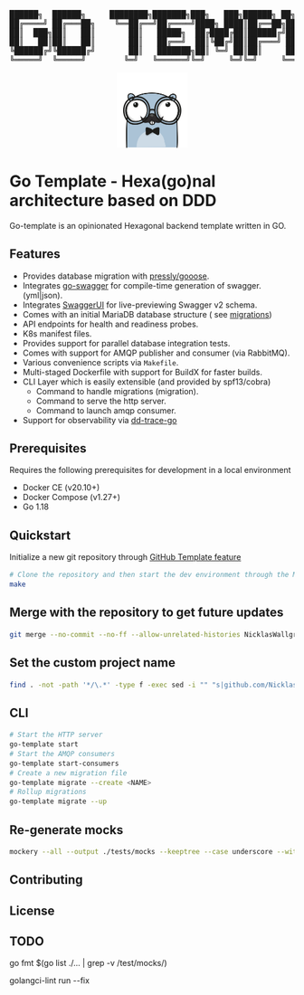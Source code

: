<pre>
██████╗  ██████╗     ████████╗███████╗███╗   ███╗██████╗ ██╗      █████╗ ████████╗███████╗
██╔════╝ ██╔═══██╗    ╚══██╔══╝██╔════╝████╗ ████║██╔══██╗██║     ██╔══██╗╚══██╔══╝██╔════╝
██║  ███╗██║   ██║       ██║   █████╗  ██╔████╔██║██████╔╝██║     ███████║   ██║   █████╗
██║   ██║██║   ██║       ██║   ██╔══╝  ██║╚██╔╝██║██╔═══╝ ██║     ██╔══██║   ██║   ██╔══╝
╚██████╔╝╚██████╔╝       ██║   ███████╗██║ ╚═╝ ██║██║     ███████╗██║  ██║   ██║   ███████╗
╚═════╝  ╚═════╝        ╚═╝   ╚══════╝╚═╝     ╚═╝╚═╝     ╚══════╝╚═╝  ╚═╝   ╚═╝   ╚══════╝
</pre>

<p align="center">
  <img src="resources/assets/gophere_logo.png" width="125">
</p>

# Go Template - Hexa(go)nal architecture based on DDD

Go-template is an opinionated Hexagonal backend template written in GO.

## Features

- Provides database migration with [pressly/gooose](https://github.com/pressly/goose).
- Integrates [go-swagger](https://github.com/go-swagger/go-swagger) for compile-time generation of swagger.(yml|json).
- Integrates [SwaggerUI](https://github.com/swagger-api/swagger-ui) for live-previewing Swagger v2 schema.
- Comes with an initial MariaDB database structure (
  see [migrations](https://github.com/NicklasWallgren/go-template/tree/main/resources/database/migrations))
- API endpoints for health and readiness probes.
- K8s manifest files.
- Provides support for parallel database integration tests.
- Comes with support for AMQP publisher and consumer (via RabbitMQ).
- Various convenience scripts via `Makefile`.
- Multi-staged Dockerfile with support for BuildX for faster builds.
- CLI Layer which is easily extensible (and provided by spf13/cobra)
    - Command to handle migrations (migration).
    - Command to serve the http server.
    - Command to launch amqp consumer.
- Support for observability via [dd-trace-go](https://github.com/DataDog/dd-trace-go/)

## Prerequisites

Requires the following prerequisites for development in a local environment

- Docker CE (v20.10+)
- Docker Compose (v1.27+)
- Go 1.18

## Quickstart
Initialize a new git repository through [GitHub Template feature](https://github.com/allaboutapps/go-starter/generate)

```bash 
# Clone the repository and then start the dev environment through the Makefile
make
```

## Merge with the repository to get future updates
```bash
git merge --no-commit --no-ff --allow-unrelated-histories NicklasWallgren/go-template
```

## Set the custom project name
```bash
find . -not -path '*/\.*' -type f -exec sed -i "" "s|github.com/NicklasWallgren/go-template|<REPLACE>|g" {} \;
```

## CLI
```bash
# Start the HTTP server
go-template start
# Start the AMQP consumers
go-template start-consumers
# Create a new migration file
go-template migrate --create <NAME>
# Rollup migrations
go-template migrate --up
```

## Re-generate mocks 
```bash
mockery --all --output ./tests/mocks --keeptree --case underscore --with-expecter
```

## Contributing

## License

## TODO


go fmt $(go list ./... | grep -v /test/mocks/)

golangci-lint run --fix